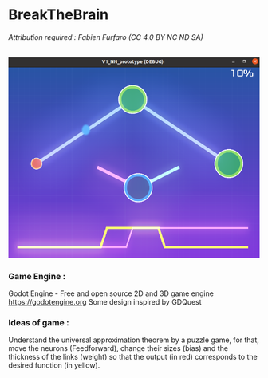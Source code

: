 # BreakTheBrain

###### Attribution required : Fabien Furfaro (CC 4.0 BY NC ND SA)

![ProofOfConcept](/scale_model.png)

### Game Engine :

Godot Engine - Free and open source 2D and 3D game engine https://godotengine.org
Some design inspired by GDQuest

### Ideas of game :

Understand the universal approximation theorem by a puzzle game, for that, move the neurons (Feedforward), change their sizes (bias) and the thickness of the links (weight) so that the output (in red) corresponds to the desired function (in yellow).
